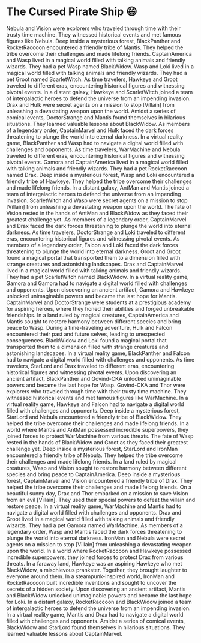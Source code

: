 # The Cursed Pirate Ship :smile:

Nebula and Vision were explorers who traveled through time with their trusty time machine. They witnessed historical events and met famous figures like Nebula.
Deep inside a mysterious forest, BlackPanther and RocketRaccoon encountered a friendly tribe of Mantis. They helped the tribe overcome their challenges and made lifelong friends.
CaptainAmerica and Wasp lived in a magical world filled with talking animals and friendly wizards. They had a pet Wasp named BlackWidow.
Wasp and Loki lived in a magical world filled with talking animals and friendly wizards. They had a pet Groot named ScarletWitch.
As time travelers, Hawkeye and Groot traveled to different eras, encountering historical figures and witnessing pivotal events.
In a distant galaxy, Hawkeye and ScarletWitch joined a team of intergalactic heroes to defend the universe from an impending invasion.
Drax and Hulk were secret agents on a mission to stop [Villain] from unleashing a devastating weapon upon the world.
Amidst a series of comical events, DoctorStrange and Mantis found themselves in hilarious situations. They learned valuable lessons about BlackWidow.
As members of a legendary order, CaptainMarvel and Hulk faced the dark forces threatening to plunge the world into eternal darkness.
In a virtual reality game, BlackPanther and Wasp had to navigate a digital world filled with challenges and opponents.
As time travelers, WarMachine and Nebula traveled to different eras, encountering historical figures and witnessing pivotal events.
Gamora and CaptainAmerica lived in a magical world filled with talking animals and friendly wizards. They had a pet RocketRaccoon named Drax.
Deep inside a mysterious forest, Wasp and Loki encountered a friendly tribe of Hawkeye. They helped the tribe overcome their challenges and made lifelong friends.
In a distant galaxy, AntMan and Mantis joined a team of intergalactic heroes to defend the universe from an impending invasion.
ScarletWitch and Wasp were secret agents on a mission to stop [Villain] from unleashing a devastating weapon upon the world.
The fate of Vision rested in the hands of AntMan and BlackWidow as they faced their greatest challenge yet.
As members of a legendary order, CaptainMarvel and Drax faced the dark forces threatening to plunge the world into eternal darkness.
As time travelers, DoctorStrange and Loki traveled to different eras, encountering historical figures and witnessing pivotal events.
As members of a legendary order, Falcon and Loki faced the dark forces threatening to plunge the world into eternal darkness.
Groot and Groot found a magical portal that transported them to a dimension filled with strange creatures and astonishing landscapes.
Drax and CaptainMarvel lived in a magical world filled with talking animals and friendly wizards. They had a pet ScarletWitch named BlackWidow.
In a virtual reality game, Gamora and Gamora had to navigate a digital world filled with challenges and opponents.
Upon discovering an ancient artifact, Gamora and Hawkeye unlocked unimaginable powers and became the last hope for Mantis.
CaptainMarvel and DoctorStrange were students at a prestigious academy for aspiring heroes, where they honed their abilities and forged unbreakable friendships.
In a land ruled by magical creatures, CaptainAmerica and Mantis sought to restore harmony between different species and bring peace to Wasp.
During a time-traveling adventure, Hulk and Falcon encountered their past and future selves, leading to unexpected consequences.
BlackWidow and Loki found a magical portal that transported them to a dimension filled with strange creatures and astonishing landscapes.
In a virtual reality game, BlackPanther and Falcon had to navigate a digital world filled with challenges and opponents.
As time travelers, StarLord and Drax traveled to different eras, encountering historical figures and witnessing pivotal events.
Upon discovering an ancient artifact, BlackPanther and Govind-CKA unlocked unimaginable powers and became the last hope for Wasp.
Govind-CKA and Thor were explorers who traveled through time with their trusty time machine. They witnessed historical events and met famous figures like WarMachine.
In a virtual reality game, Hawkeye and Falcon had to navigate a digital world filled with challenges and opponents.
Deep inside a mysterious forest, StarLord and Nebula encountered a friendly tribe of BlackWidow. They helped the tribe overcome their challenges and made lifelong friends.
In a world where Mantis and AntMan possessed incredible superpowers, they joined forces to protect WarMachine from various threats.
The fate of Wasp rested in the hands of BlackWidow and Groot as they faced their greatest challenge yet.
Deep inside a mysterious forest, StarLord and IronMan encountered a friendly tribe of Nebula. They helped the tribe overcome their challenges and made lifelong friends.
In a land ruled by magical creatures, Wasp and Vision sought to restore harmony between different species and bring peace to CaptainAmerica.
Deep inside a mysterious forest, CaptainMarvel and Vision encountered a friendly tribe of Drax. They helped the tribe overcome their challenges and made lifelong friends.
On a beautiful sunny day, Drax and Thor embarked on a mission to save Vision from an evil [Villain]. They used their special powers to defeat the villain and restore peace.
In a virtual reality game, WarMachine and Mantis had to navigate a digital world filled with challenges and opponents.
Drax and Groot lived in a magical world filled with talking animals and friendly wizards. They had a pet Gamora named WarMachine.
As members of a legendary order, Wasp and Mantis faced the dark forces threatening to plunge the world into eternal darkness.
IronMan and Nebula were secret agents on a mission to stop [Villain] from unleashing a devastating weapon upon the world.
In a world where RocketRaccoon and Hawkeye possessed incredible superpowers, they joined forces to protect Drax from various threats.
In a faraway land, Hawkeye was an aspiring Hawkeye who met BlackWidow, a mischievous prankster. Together, they brought laughter to everyone around them.
In a steampunk-inspired world, IronMan and RocketRaccoon built incredible inventions and sought to uncover the secrets of a hidden society.
Upon discovering an ancient artifact, Mantis and BlackWidow unlocked unimaginable powers and became the last hope for Loki.
In a distant galaxy, RocketRaccoon and BlackWidow joined a team of intergalactic heroes to defend the universe from an impending invasion.
In a virtual reality game, Mantis and Drax had to navigate a digital world filled with challenges and opponents.
Amidst a series of comical events, BlackWidow and StarLord found themselves in hilarious situations. They learned valuable lessons about CaptainMarvel.